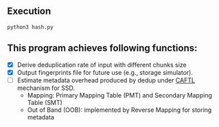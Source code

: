 ## Execution
`python3 hash.py`

## This program achieves following functions: 
- [x] Derive deduplication rate of input with different chunks size 
- [x] Output fingerprints file for future use (e.g., storage simulator).
- [ ] Estimate metadata overhead produced by dedup under [CAFTL](https://www.usenix.org/conference/fast11/caftl-content-aware-flash-translation-layer-enhancing-lifespan-flash-memory-based) mechanism for SSD.
  * Mapping: Primary Mapping Table (PMT) and Secondary Mapping Table (SMT)
  * Out of Band (OOB): implemented by Reverse Mapping for storing metadata
